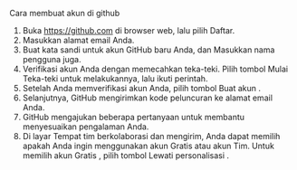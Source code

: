  Cara membuat akun di github
   1. Buka https://github.com di browser web, lalu pilih Daftar.
   2. Masukkan alamat email Anda.
   3. Buat kata sandi untuk akun GitHub baru Anda, dan Masukkan nama pengguna juga.
   4. Verifikasi akun Anda dengan memecahkan teka-teki. Pilih tombol Mulai Teka-teki untuk melakukannya, lalu ikuti perintah.
   5. Setelah Anda memverifikasi akun Anda, pilih tombol Buat akun .
   6. Selanjutnya, GitHub mengirimkan kode peluncuran ke alamat email Anda.
   7. GitHub mengajukan beberapa pertanyaan untuk membantu menyesuaikan pengalaman Anda.
   8. Di layar Tempat tim berkolaborasi dan mengirim, Anda dapat memilih apakah Anda ingin menggunakan akun Gratis atau akun Tim. Untuk memilih akun Gratis , pilih tombol Lewati personalisasi .
